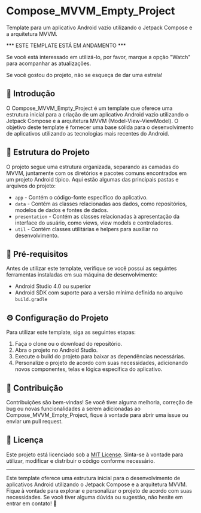 # Compose_MVVM_Empty_Project

Template para um aplicativo Android vazio utilizando o Jetpack Compose e a arquitetura MVVM.

*** ESTE TEMPLATE ESTÁ EM ANDAMENTO ***

Se você está interessado em utilizá-lo, por favor, marque a opção "Watch" para acompanhar as atualizações.

Se você gostou do projeto, não se esqueça de dar uma estrela!

## 🚀 Introdução

O Compose_MVVM_Empty_Project é um template que oferece uma estrutura inicial para a criação de um aplicativo Android vazio utilizando o Jetpack Compose e a arquitetura MVVM (Model-View-ViewModel). O objetivo deste template é fornecer uma base sólida para o desenvolvimento de aplicativos utilizando as tecnologias mais recentes do Android.

## 📂 Estrutura do Projeto

O projeto segue uma estrutura organizada, separando as camadas do MVVM, juntamente com os diretórios e pacotes comuns encontrados em um projeto Android típico. Aqui estão algumas das principais pastas e arquivos do projeto:

- `app` - Contém o código-fonte específico do aplicativo.
- `data` - Contém as classes relacionadas aos dados, como repositórios, modelos de dados e fontes de dados.
- `presentation` - Contém as classes relacionadas à apresentação da interface do usuário, como views, view models e controladores.
- `util` - Contém classes utilitárias e helpers para auxiliar no desenvolvimento.

## 📄 Pré-requisitos

Antes de utilizar este template, verifique se você possui as seguintes ferramentas instaladas em sua máquina de desenvolvimento:

- Android Studio 4.0 ou superior
- Android SDK com suporte para a versão mínima definida no arquivo `build.gradle`

## ⚙️ Configuração do Projeto

Para utilizar este template, siga as seguintes etapas:

1. Faça o clone ou o download do repositório.
2. Abra o projeto no Android Studio.
3. Execute o build do projeto para baixar as dependências necessárias.
4. Personalize o projeto de acordo com suas necessidades, adicionando novos componentes, telas e lógica específica do aplicativo.

## 🤝 Contribuição

Contribuições são bem-vindas! Se você tiver alguma melhoria, correção de bug ou novas funcionalidades a serem adicionadas ao Compose_MVVM_Empty_Project, fique à vontade para abrir uma issue ou enviar um pull request.

## 📝 Licença

Este projeto está licenciado sob a [MIT License](LICENSE). Sinta-se à vontade para utilizar, modificar e distribuir o código conforme necessário.

---

Este template oferece uma estrutura inicial para o desenvolvimento de aplicativos Android utilizando o Jetpack Compose e a arquitetura MVVM. Fique à vontade para explorar e personalizar o projeto de acordo com suas necessidades. Se você tiver alguma dúvida ou sugestão, não hesite em entrar em contato! 📧
